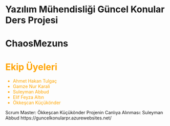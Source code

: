 # Yazılım Mühendisliği Güncel Konular Ders Projesi
# ChaosMezuns

<div style="color:orange;">

  # Ekip Üyeleri #
- Ahmet Hakan Tulgaç
- Gamze Nur Karali
- Suleyman Abbud
- Elif Feyza Altın
- Ökkeşcan Küçükönder
  
</div>
Scrum Master: Ökkeşcan Küçükönder
Projenin Canlıya Alınması: Suleyman Abbud
https://guncelkonularpr.azurewebsites.net/
